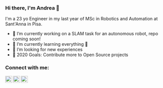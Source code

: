 ### Hi there, I'm Andrea 👋
I'm a 23 yo Engineer in my last year of MSc in Robotics and Automation at Sant'Anna in Pisa.

- 🔭 I’m currently working on a SLAM task for an autonomous robot, repo coming soon!
- 🌱 I’m currently learning everything 🤣
- 👯 I’m looking for new experiences
- 🥅 2020 Goals: Contribute more to Open Source projects

### Connect with me:

[<img align="left" alt="codeSTACKr | Twitter" width="22px" src="https://cdn.jsdelivr.net/npm/simple-icons@v3/icons/twitter.svg" />][twitter]
[<img align="left" alt="codeSTACKr | LinkedIn" width="22px" src="https://cdn.jsdelivr.net/npm/simple-icons@v3/icons/linkedin.svg" />][linkedin]
[<img align="left" alt="codeSTACKr | Instagram" width="22px" src="https://cdn.jsdelivr.net/npm/simple-icons@v3/icons/instagram.svg" />][instagram]

<br />

[twitter]: https://twitter.com/abcamiletto
[instagram]: https://www.instagram.com/andreacamiletto/
[linkedin]: https://www.linkedin.com/in/abcamiletto/
